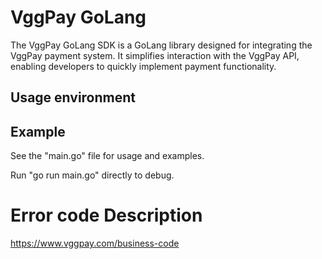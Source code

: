 # VggPay GoLang 

The VggPay GoLang SDK is a GoLang  library designed for integrating the VggPay payment system. It simplifies interaction with the VggPay API, enabling developers to quickly implement payment functionality.

## Usage environment


## Example
See the "main.go" file for usage and examples.

Run "go run main.go" directly to debug.

 

# Error code Description
https://www.vggpay.com/business-code

